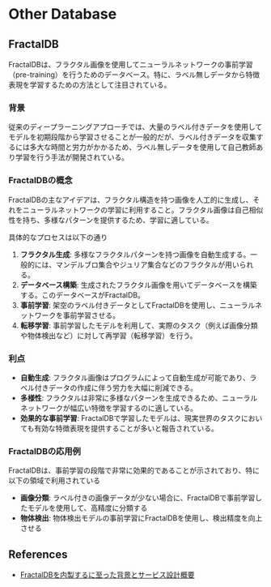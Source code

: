 # Other Database

## FractalDB

FractalDBは、フラクタル画像を使用してニューラルネットワークの事前学習（pre-training）を行うためのデータベース。特に、ラベル無しデータから特徴表現を学習するための方法として注目されている。

### 背景

従来のディープラーニングアプローチでは、大量のラベル付きデータを使用してモデルを初期段階から学習させることが一般的だが、ラベル付きデータを収集するには多大な時間と労力がかかるため、ラベル無しデータを使用して自己教師あり学習を行う手法が開発されている。

### FractalDBの概念

FractalDBの主なアイデアは、フラクタル構造を持つ画像を人工的に生成し、それをニューラルネットワークの学習に利用すること。フラクタル画像は自己相似性を持ち、多様なパターンを提供するため、学習に適している。

具体的なプロセスは以下の通り

1. **フラクタル生成**: 多様なフラクタルパターンを持つ画像を自動生成する。一般的には、マンデルブロ集合やジュリア集合などのフラクタルが用いられる。
2. **データベース構築**: 生成されたフラクタル画像を用いてデータベースを構築する。このデータベースがFractalDB。
3. **事前学習**: 架空のラベル付きデータとしてFractalDBを使用し、ニューラルネットワークを事前学習させる。
4. **転移学習**: 事前学習したモデルを利用して、実際のタスク（例えば画像分類や物体検出など）に対して再学習（転移学習）を行う。

### 利点

- **自動生成**: フラクタル画像はプログラムによって自動生成が可能であり、ラベル付きデータの作成に伴う労力を大幅に削減できる。
- **多様性**: フラクタルは非常に多様なパターンを生成できるため、ニューラルネットワークが幅広い特徴を学習するのに適している。
- **効果的な事前学習**: FractalDBで学習したモデルは、現実世界のタスクにおいても有効な特徴表現を提供することが多いと報告されている。

### FractalDBの応用例

FractalDBは、事前学習の段階で非常に効果的であることが示されており、特に以下の領域で利用されている

- **画像分類**: ラベル付きの画像データが少ない場合に、FractalDBで事前学習したモデルを使用して、高精度に分類する
- **物体検出**: 物体検出モデルの事前学習にFractalDBを使用し、検出精度を向上させる

## References

- [FractalDBを内製するに至った背景とサービス設計概要](https://techblog.lycorp.co.jp/ja/20240925b)
